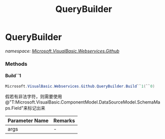 ﻿---
title: QueryBuilder
---

# QueryBuilder
_namespace: [Microsoft.VisualBasic.Webservices.Github](N-Microsoft.VisualBasic.Webservices.Github.html)_





### Methods

#### Build``1
```csharp
Microsoft.VisualBasic.Webservices.Github.QueryBuilder.Build``1(``0)
```
假若有非法字符，则需要使用@"T:Microsoft.VisualBasic.ComponentModel.DataSourceModel.SchemaMaps.Field"来标记出来

|Parameter Name|Remarks|
|--------------|-------|
|args|-|



